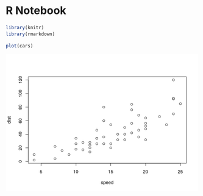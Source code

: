 R Notebook
================

``` r
library(knitr)
library(rmarkdown)
```

``` r
plot(cars)
```

![](test_files/figure-gfm/unnamed-chunk-2-1.png)<!-- -->
